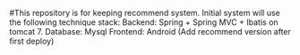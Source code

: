 #This repository is for keeping recommend system.
  Initial system will use the following technique stack:
  Backend: Spring + Spring MVC + Ibatis on tomcat 7.
  Database: Mysql
  Frontend: Android
  (Add recommend version after first deploy)
